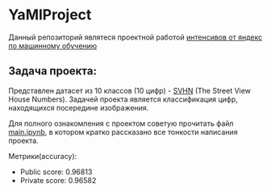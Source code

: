 # YaMlProject
Данный репозиторий являтеся проектной работой [интенсивов от яндекс по машинному обучению](https://academy.yandex.ru/intensive/ml)
## Задача проекта:
Представлен датасет из 10 классов (10 цифр) - [SVHN](http://ufldl.stanford.edu/housenumbers/) (The Street View House Numbers). Задачей проекта является классификация цифр, находящихся посередине изображения.

Для полного ознакомления с проектом советую прочитать файл [main.ipynb](https://github.com/GrishaTS/YaMlProject/blob/main/ProjectProtection/main.ipynb), в котором кратко рассказано все тонкости написания проекта.

Метрики(accuracy): 
- Public score: 0.96813
- Private score: 0.96582
